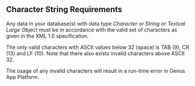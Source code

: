 ## Character String Requirements

Any data in your database(s) with data type _Character or String_ or _Textual Large Object_ must be in accordance with the valid set of characters as given in the XML 1.0 specification.

The only valid characters with ASCII values below 32 (space) is TAB (9), CR (13) and LF (10). Note that there also exists invalid characters above ASCII 32.

The usage of any invalid characters will result in a run-time error in Genus App Platform.